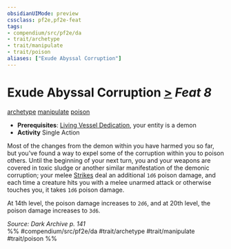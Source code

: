```yaml
---
obsidianUIMode: preview
cssclass: pf2e,pf2e-feat
tags:
- compendium/src/pf2e/da
- trait/archetype
- trait/manipulate
- trait/poison
aliases: ["Exude Abyssal Corruption"]
---
```

# Exude Abyssal Corruption  [>](chapter-9-playing-the-game.md#Actions "Single Action") *Feat 8*  
[archetype](archetype.md "Archetype Feat Trait")  [manipulate](manipulate.md "Manipulate General Trait")  [poison](Reference/Rules/Traits/poison.md "Poison Effect Trait")  

- **Prerequisites**: [Living Vessel Dedication](living-vessel-dedication-da.md), your entity is a demon
- **Activity** Single Action

Most of the changes from the demon within you have harmed you so far, but you've found a way to expel some of the corruption within you to poison others. Until the beginning of your next turn, you and your weapons are covered in toxic sludge or another similar manifestation of the demonic corruption; your melee [Strikes](strike.md) deal an additional `1d6` poison damage, and each time a creature hits you with a melee unarmed attack or otherwise touches you, it takes `1d6` poison damage.

At 14th level, the poison damage increases to `2d6`, and at 20th level, the poison damage increases to `3d6`.

*Source: Dark Archive p. 141*  
%% #compendium/src/pf2e/da #trait/archetype #trait/manipulate #trait/poison %%